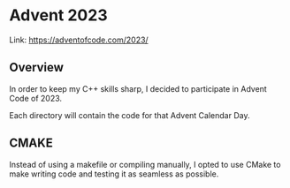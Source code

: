 # Advent 2023
Link: https://adventofcode.com/2023/


## Overview
In order to keep my C++ skills sharp, I decided to participate in Advent Code of 2023.

Each directory will contain the code for that Advent Calendar Day.

## CMAKE
Instead of using a makefile or compiling manually, I opted to use CMake to make writing code
and testing it as seamless as possible.
